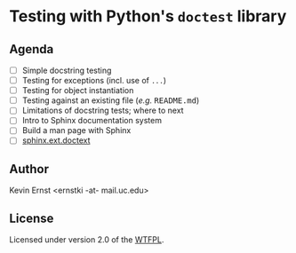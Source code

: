 # Testing with Python's `doctest` library

## Agenda

- [ ] Simple docstring testing
- [ ] Testing for exceptions (incl. use of `...`)
- [ ] Testing for object instantiation
- [ ] Testing against an existing file (_e.g._ <tt>README.md</tt>)
- [ ] Limitations of docstring tests; where to next
- [ ] Intro to Sphinx documentation system
- [ ] Build a man page with Sphinx
- [ ] [sphinx.ext.doctext][sphdt]

## Author

Kevin Ernst \<ernstki -at- mail.uc.edu\>

## License

Licensed under version 2.0 of the [WTFPL][].


[wtfpl]: http://www.wtfpl.net/about/
[sphdt]: http://www.sphinx-doc.org/en/master/usage/extensions/doctest.html
